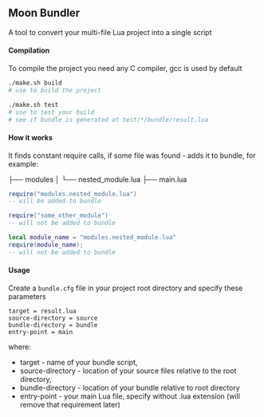## Moon Bundler

A tool to convert your multi-file Lua project into a single script

#### Compilation
To compile the project you need any C compiler, gcc is used by default

```bash
./make.sh build
# use to build the project

./make.sh test
# use to test your build
# see if bundle is generated at test/*/bundle/result.lua
```

#### How it works

It finds constant require calls, if some file was found - adds it to bundle, for example:

├── modules
│   └── nested_module.lua
├── main.lua

```lua
require("modules.nested_module.lua")
-- will be added to bundle

require("some_other_module")
-- will not be added to bundle

local module_name = "modules.nested_module.lua"
require(module_name);
-- will not be added to bundle
```


#### Usage

Create a `bundle.cfg` file in your project root directory and specify these parameters
```
target = result.lua
source-directory = source
bundle-directory = bundle
entry-point = main
```
where:
- target - name of your bundle script,
- source-directory - location of your source files relative to the root directory,
- bundle-directory - location of your bundle relative to root directory
- entry-point - your main Lua file, specify without .lua extension (will remove that requirement later)
